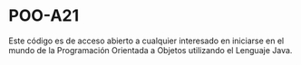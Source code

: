 # POO-A21

Este código es de acceso abierto a cualquier interesado en iniciarse en el mundo de la Programación Orientada a Objetos utilizando el Lenguaje Java.
